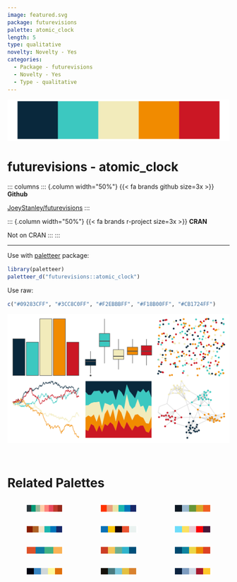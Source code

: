 ```yaml
---
image: featured.svg
package: futurevisions
palette: atomic_clock
length: 5
type: qualitative
novelty: Novelty - Yes
categories:
  - Package - futurevisions
  - Novelty - Yes
  - Type - qualitative
---
```


![](featured.svg)

# futurevisions - atomic_clock 

::: columns
::: {.column width="50%"}
{{< fa brands github size=3x >}}
**Github**

[JoeyStanley/futurevisions](https://github.com/JoeyStanley/futurevisions)
:::

::: {.column width="50%"}
{{< fa brands r-project size=3x >}}
**CRAN**

Not on CRAN
:::
:::

<hr> 

Use with [paletteer](https://emilhvitfeldt.github.io/paletteer/) package:

```r
library(paletteer)
paletteer_d("futurevisions::atomic_clock")
```

Use raw:

```r
c("#09283CFF", "#3CC8C0FF", "#F2EBBBFF", "#F18B00FF", "#CB1724FF")
``` 

![](examples.png) 

<br>

# Related Palettes

<div class="list" style="display: grid; grid-template-columns: auto auto auto;"> <figure class="figure">
<a href="../../awtools/a_palette/"> <img src="../../awtools/a_palette/featured.svg" style="width: 100%;" class="figure-img"></a>
</figure> <figure class="figure">
<a href="../../LaCroixColoR/PeachPear/"> <img src="../../LaCroixColoR/PeachPear/featured.svg" style="width: 100%;" class="figure-img"></a>
</figure> <figure class="figure">
<a href="../../fishualize/Epibulus_insidiator/"> <img src="../../fishualize/Epibulus_insidiator/featured.svg" style="width: 100%;" class="figure-img"></a>
</figure> <figure class="figure">
<a href="../../LaCroixColoR/Coconut/"> <img src="../../LaCroixColoR/Coconut/featured.svg" style="width: 100%;" class="figure-img"></a>
</figure> <figure class="figure">
<a href="../../lisa/SolLeWitt/"> <img src="../../lisa/SolLeWitt/featured.svg" style="width: 100%;" class="figure-img"></a>
</figure> <figure class="figure">
<a href="../../fishualize/Parupeneus_insularis/"> <img src="../../fishualize/Parupeneus_insularis/featured.svg" style="width: 100%;" class="figure-img"></a>
</figure> <figure class="figure">
<a href="../../MetBrewer/Egypt/"> <img src="../../MetBrewer/Egypt/featured.svg" style="width: 100%;" class="figure-img"></a>
</figure> <figure class="figure">
<a href="../../fishualize/Etheostoma_spectabile/"> <img src="../../fishualize/Etheostoma_spectabile/featured.svg" style="width: 100%;" class="figure-img"></a>
</figure> <figure class="figure">
<a href="../../PNWColors/Bay/"> <img src="../../PNWColors/Bay/featured.svg" style="width: 100%;" class="figure-img"></a>
</figure> <figure class="figure">
<a href="../../fishualize/Chaetodon_larvatus/"> <img src="../../fishualize/Chaetodon_larvatus/featured.svg" style="width: 100%;" class="figure-img"></a>
</figure> <figure class="figure">
<a href="../../fishualize/Oxymonacanthus_longirostris/"> <img src="../../fishualize/Oxymonacanthus_longirostris/featured.svg" style="width: 100%;" class="figure-img"></a>
</figure> <figure class="figure">
<a href="../../nbapalettes/grizzlies_europe/"> <img src="../../nbapalettes/grizzlies_europe/featured.svg" style="width: 100%;" class="figure-img"></a>
</figure> 
</div>
